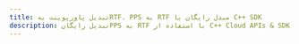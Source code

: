 ---title: تبدیل پاورپوینت بهRTF، PPS به RTF مبدل رایگان یا C++ SDKdescription: تبدیل رایگانPPS به RTF با استفاده از C++ Cloud APIs & SDK. همچنین اسناد Microsoft PowerPoint را در Cloud ایجاد، ویرایش و رندر کنید.---